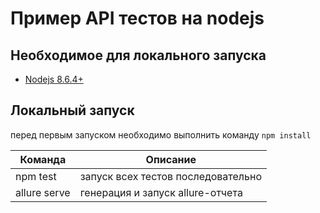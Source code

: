 # Пример API тестов на nodejs

## Необходимое для локального запуска

* [Nodejs 8.6.4+](https://nodejs.org/)

## Локальный запуск

перед первым запуском необходимо выполнить команду `npm install`

Команда | Описание
------------ | -------------
npm test | запуск всех тестов последовательно
allure serve | генерация и запуск allure-отчета
